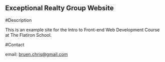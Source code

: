 Exceptional Realty Group Website
---


#Description

This is an example site for the Intro to Front-end Web Development Course at
The Flatiron School.

#Contact

email: bruen.chris@gmail.com